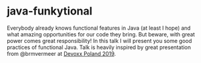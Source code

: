 # java-funkytional
Everybody already knows functional features in Java (at least I hope) and what amazing opportunities for our code they bring. But beware, with great power comes great responsibility! In this talk I will present you some good practices of functional Java. Talk is heavily inspired by great presentation from @brmvermeer at [Devoxx Poland 2019](https://www.youtube.com/watch?v=2vCQPI6RXQ8&list=PLRsbF2sD7JVqUucetXQ13Ui46K54YzQYW&index=11&t=0s).
